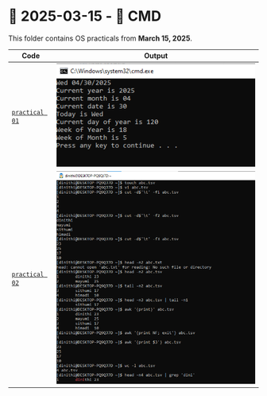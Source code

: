 # 📅 2025-03-15 - 🍃 CMD
This folder contains OS practicals from **March 15, 2025**.

| Code  | Output |
|------|------|
| [`practical 01`](./Codes/practical1.txt)  |  ![01](./Outputs/1.png)|
| [`practical 02`](./Codes/practical2.txt)  |  ![02](./Outputs/2.png)|
